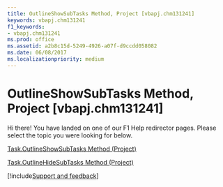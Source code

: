 ```yaml
---
title: OutlineShowSubTasks Method, Project [vbapj.chm131241]
keywords: vbapj.chm131241
f1_keywords:
- vbapj.chm131241
ms.prod: office
ms.assetid: a2b8c15d-5249-4926-a07f-d9ccdd058082
ms.date: 06/08/2017
ms.localizationpriority: medium
---
```



# OutlineShowSubTasks Method, Project [vbapj.chm131241]

Hi there! You have landed on one of our F1 Help redirector pages. Please select the topic you were looking for below.

[Task.OutlineShowSubTasks Method (Project)](https://msdn.microsoft.com/library/39c74262-ea6d-2599-5f57-4c259186e303%28Office.15%29.aspx)

[Task.OutlineHideSubTasks Method (Project)](https://msdn.microsoft.com/library/877e8248-3e3f-1816-0799-52fb5cda1d60%28Office.15%29.aspx)

[!include[Support and feedback](~/includes/feedback-boilerplate.md)]